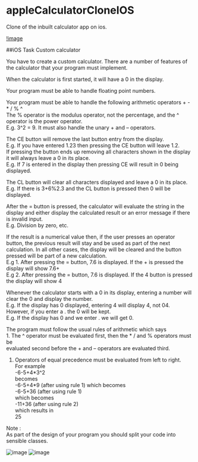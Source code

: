 # appleCalculatorCloneIOS
Clone of the inbuilt calculator app on ios.

[!image](http://i.imgur.com/3zliQPJ.gif)

##iOS Task 
Custom calculator</p>

<p>You have to create a custom calculator. There are a number of features of the calculator that your program must implement.</p>

<p>When the calculator is first started, it will have a 0 in the display.</p>

<p>Your program must be able to handle floating point numbers.</p>

<p>Your program must be able to handle the following arithmetic operators + - * / % ^ <br>
The % operator is the modulus operator, not the percentage, and the ^ operator is the power operator. <br>
E.g. 3^2 = 9. It must also handle the unary + and – operators.</p>

<p>The CE button will remove the last button entry from the display. <br>
E.g. If you have entered 1.23 then pressing the CE button will leave 1.2.  <br>
If pressing the button ends up removing all characters shown in the display it will always leave a 0 in its place. <br>
E.g. If 7 is entered in the display then pressing CE will result in 0 being displayed.</p>

<p>The CL button will clear all characters displayed and leave a 0 in its place. <br>
E.g. If there is 3+6%2.3 and the CL button is pressed then 0 will be displayed.</p>

<p>After the = button is pressed, the calculator will evaluate the string in the display and either display the calculated result or an error message if there is invalid input. <br>
E.g. Division by zero, etc.</p>

<p>If the result is a numerical value then, if the user presses an operator button, the previous result will stay and be used as part of the next calculation. In all other cases, the display will be cleared and the button pressed will be part of a new calculation. <br>
E.g 1. After pressing the = button, 7.6 is displayed. If the + is pressed the display will show 7.6+ <br>
E.g 2. After pressing the = button, 7.6 is displayed. If the 4 button is pressed the display will show 4</p>

<p>Whenever the calculator starts with a 0 in its display, entering a number will clear the 0 and display the number. <br>
E.g. If the display has 0 displayed, entering 4 will display 4, not 04. <br>
However, if you enter a . the 0 will be kept. <br>
E.g. If the display has 0 and we enter . we will get 0.</p>

<p>The program must follow the usual rules of arithmetic which says <br>
1. The ^ operator must be evaluated first, then the * / and % operators must be <br>
evaluated second before the + and – operators are evaluated third.</p>

<ol>
<li>Operators of equal precedence must be evaluated from left to right. <br>
For example <br>
-6-5+4*3^2 <br>
becomes <br>
-6-5+4*9 (after using rule 1) which becomes <br>
-6-5+36 (after using rule 1) <br>
which becomes <br>
-11+36 (after using rule 2) <br>
which results in <br>
25</li>
</ol>

<p>Note : <br>
As part of the design of your program you should split your code into sensible classes.</p>

![image](https://i.imgur.com/nUZ1GWz.jpg)
![image](https://i.imgur.com/Q5mgTE2.jpg)

